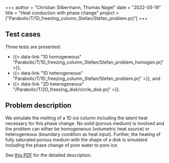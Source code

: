 +++
author = "Christian Silbermann, Thomas Nagel"
date = "2022-05-19"
title = "Heat conduction with phase change"
project = ["Parabolic/T/1D_freezing_column_Stefan/Stefan_problem.prj"]
+++

## Test cases

Three tests are presented:

- {{< data-link "1D homogeneous" "Parabolic/T/1D_freezing_column_Stefan/Stefan_problem_homogen.prj" >}},
- {{< data-link "1D heterogeneous" "Parabolic/T/1D_freezing_column_Stefan/Stefan_problem.prj" >}}, and
- {{< data-link "2D heterogeneous" "/Parabolic/T/2D_freezing_disk/circle_disk.prj" >}}.

## Problem description

We simulate the melting of a 1D ice column including the latent heat necessary for this phase change. No solid (porous medium) is involved and the problem can either be homogeneous (volumetric heat source) or heterogeneous (boundary condition as heat input).
Further, the heating of fully saturated porous medium with the shape of a disk is simulated including the phase change of pore water to pore ice.

See [this PDF](Heatconduction_with_phase_change.pdf) for the detailed description.
